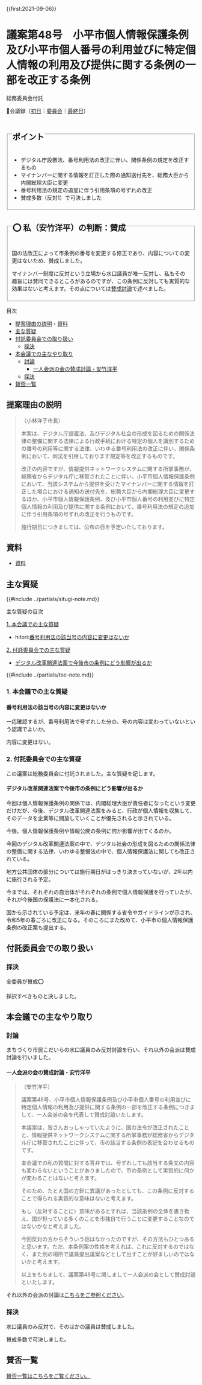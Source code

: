 {{first:2021-09-06}}

# 議案第48号　小平市個人情報保護条例及び小平市個人番号の利用並びに特定個人情報の利用及び提供に関する条例の一部を改正する条例

<i class="fa fa-gavel" aria-hidden="true"></i> 総務委員会付託

<p id="read-kaigiroku">📄会議録（<a href="https://ssp.kaigiroku.net/tenant/kodaira/SpMinuteView.html?council_id=1240&schedule_id=2&minute_id=532&is_search=true">初日</a>｜<a href="https://ssp.kaigiroku.net/tenant/kodaira/SpMinuteView.html?council_id=1263&schedule_id=4&minute_id=159&is_search=true">委員会</a>｜<a href="https://ssp.kaigiroku.net/tenant/kodaira/SpMinuteView.html?council_id=1240&schedule_id=6&minute_id=582&is_search=true">最終日</a>）</p>

<fieldset class="pnt">
  <legend><h2>ポイント</h2></legend>

- デジタル庁設置法、番号利用法の改正に伴い、関係条例の規定を改正するもの
- マイナンバーに関する情報を訂正した際の通知送付先を、総務大臣から内閣総理大臣に変更
- 番号利用法の規定の追加に伴う引用条項の号ずれの改正
- 賛成多数（反対1）で可決しました

</fieldset>

<fieldset class="sanpi">
  <legend><h2>⭕️ 私（安竹洋平）の判断：賛成</h2></legend>

国の法改正によって市条例の番号を変更する修正であり、内容についての変更はないため、賛成しました。

マイナンバー制度に反対という立場から水口議員が唯一反対し、私もその趣旨には賛同できるところがあるのですが、この条例に反対しても実質的な効果はないと考えます。その点については[賛成討論](#一人会派の会の賛成討論安竹洋平)で述べました。

</fieldset>

<div class="toc">

目次

- [提案理由の説明](#提案理由の説明)・[資料](#資料)
- [主な質疑](#主な質疑本会議付託委員会)
- [付託委員会での取り扱い](#付託委員会での取り扱い)
  - [採決](#採決)
- [本会議での主なやり取り](#本会議での主なやり取り)
  - [討論](#討論)
    - [一人会派の会の賛成討論・安竹洋平](#一人会派の会の賛成討論安竹洋平)
  - [採決](#採決-1)
- [賛否一覧](#賛否一覧)

</div>

## 提案理由の説明

>（小林洋子市長）
>
> 本案は、デジタル庁設置法、及びデジタル社会の形成を図るための関係法律の整備に関する法律による行政手続における特定の個人を識別するための番号の利用等に関する法律、いわゆる番号利用法の改正に伴い、関係条例において、同法を引用しております規定等を改正するものです。
>
> 改正の内容ですが、情報提供ネットワークシステムに関する所掌事務が、総務省からデジタル庁に移管されたことに伴い、小平市個人情報保護条例において、当該システムから提供を受けたマイナンバーに関する情報を訂正した場合における通知の送付先を、総務大臣から内閣総理大臣に変更するほか、小平市個人情報保護条例、及び小平市個人番号の利用並びに特定個人情報の利用及び提供に関する条例において、番号利用法の規定の追加に伴う引用条項の号ずれの改正を行うものです。
>
> 施行期日につきましては、公布の日を予定いたしております。

## 資料

- [資料](https://ssp.kaigiroku.net/tenant/kodaira/SpMaterial.html?tenant_id=165&power_user=false&view_years=&council_id=1241&schedule_id=18&minute_id=1&is_search=true)

<div class="ippan-situgi">

## 主な質疑
{{#include ../partials/situgi-note.md}}


<div class="toc">

主な質疑の目次

[1. 本会議での主な質疑](#1-本会議での主な質疑)

- hitori:[番号利用法の該当号の内容に変更はないか](#番号利用法の該当号の内容に変化はないか)

[2. 付託委員会での主な質疑](#2-付託委員会での主な質疑)

- [デジタル改革関連法案で今後市の条例にどう影響が出るか](#デジタル改革関連法案で今後市の条例にどう影響が出るか)

{{#include ../partials/toc-note.md}}

</div>

### 1. 本会議での主な質疑

#### 番号利用法の該当号の内容に変更はないか

<div class="bln bleft yasutake" data-speaker="⭐️ 安竹洋平議員（一人会派の会）">

一応確認するが、番号利用法で号ずれした分の、号の内容は変わっていないという認識でよいか。

</div>

<div class="bln bright" data-speaker="総務部長（白倉）">

内容に変更はない。

</div>


### 2. 付託委員会での主な質疑

この議案は総務委員会に付託されました。主な質疑を記します。

#### デジタル改革関連法案で今後市の条例にどう影響が出るか

<div class="bln bleft" data-speaker="他会派の議員">

今回は個人情報保護条例の関係では、内閣総理大臣が責任者になったという変更だけだが、今後、デジタル改革関連法案をみると、行政が個人情報を収集して、そのデータを企業等に開放していくことが優先されると示されている。

</div>

<div class="bln bleft" data-speaker="他会派の議員">

今後、個人情報保護条例や情報公開の条例に何か影響が出てくるのか。

</div>

<div class="bln bright" data-speaker="総務課長（原）">

今回のデジタル改革関連法案の中で、デジタル社会の形成を図るための関係法律の整備に関する法律、いわゆる整備法の中で、個人情報保護法に関しても改正されている。

</div>

<div class="bln bright" data-speaker="総務課長（原）">

地方公共団体の部分については施行期日がはっきり決まっていないが、2年以内に施行される予定。

</div>

<div class="bln bright" data-speaker="総務課長（原）">

今までは、それぞれの自治体がそれぞれの条例で個人情報保護を行っていたが、それが今後国の保護法に一本化される。
</div>

<div class="bln bright" data-speaker="総務課長（原）">

国から示されている予定は、来年の春に関係する省令やガイドラインが示され、令和5年の春ごろに改正になる。そのころにまた改めて、小平市の個人情報保護条例の改正案も提出する。

</div>


</div>

## 付託委員会での取り扱い
### 採決

全委員が賛成⭕️

採択すべきものと決しました。

## 本会議での主なやり取り
### 討論

まちづくり市民こだいらの水口議員のみ反対討論を行い、それ以外の会派は賛成討論を行いました。

#### 一人会派の会の賛成討論・安竹洋平

> （安竹洋平）
>
> 議案第48号、小平市個人情報保護条例及び小平市個人番号の利用並びに特定個人情報の利用及び提供に関する条例の一部を改正する条例につきまして、一人会派の会を代表して賛成討論いたします。
>
> 本議案は、皆さんおっしゃっていたように、国の法令が改正されたことと、情報提供ネットワークシステムに関する所掌事務が総務省からデジタル庁に移管されたことに伴って、市の該当する条例の表記を合わせるものです。
>
> 本会議での私の質問に対する答弁では、号ずれしても該当する条文の内容も変わらないということがありましたので、市の条例として実質的に何かが変わることはないと考えます。
>
> そのため、たとえ国の方針に異議があったとしても、この条例に反対することで得られる実質的な意味はないと考えます。
>
> もし（反対することに）意味があるとすれば、当該条例の全体を書き換え、国が担っている多くのことを市独自で行うことに変更することなのではないかなと考えました。
>
> 今回反対の方からそういう話はなかったのですが、その方法もひとつあると思います。ただ、本条例案の性格を考えれば、これに反対するのではなく、また別の場所で議員提出議案などとして出すことが好ましいのではないかと考えます。
>
> 以上をもちまして、議案第48号に関しまして一人会派の会として賛成討論といたします。

それ以外の会派の討論は[こちらをご参照ください](https://ssp.kaigiroku.net/tenant/kodaira/SpMinuteView.html?council_id=1240&schedule_id=6&minute_id=587&is_search=true)。

### 採決

水口議員のみ反対で、そのほかの議員は賛成しました。

賛成多数で可決しました。

## 賛否一覧
[賛否一覧はこちらをご覧ください。](./index.md#賛否)
